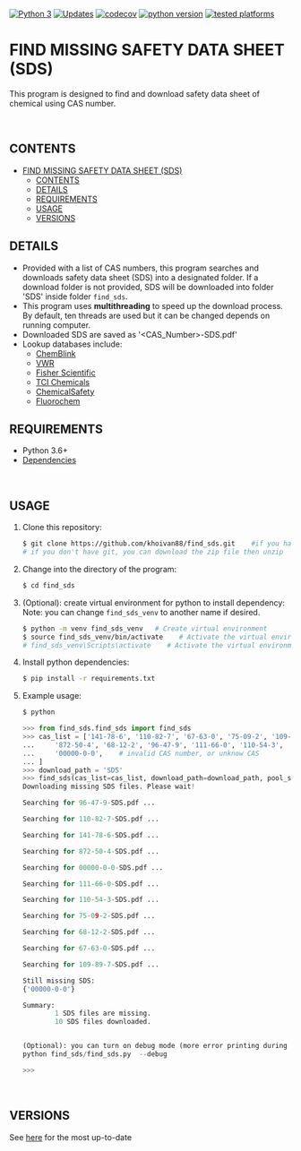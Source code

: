 [![Python 3](https://pyup.io/repos/github/khoivan88/find_sds/python-3-shield.svg)](https://pyup.io/repos/github/khoivan88/find_sds/)
[![Updates](https://pyup.io/repos/github/khoivan88/find_sds/shield.svg)](https://pyup.io/repos/github/khoivan88/find_sds/)
[![codecov](https://codecov.io/gh/khoivan88/find_sds/branch/master/graph/badge.svg)](https://codecov.io/gh/khoivan88/find_sds)
[![python version](https://img.shields.io/badge/python-v3.6%2B-blue)]()
[![tested platforms](https://img.shields.io/badge/tested%20platform-win%20%7C%20osx%20%7C%20ubuntu-lightgrey)]()


# FIND MISSING SAFETY DATA SHEET (SDS)

This program is designed to find and download safety data sheet of chemical using CAS number.

<br/>


## CONTENTS

- [FIND MISSING SAFETY DATA SHEET (SDS)](#find-missing-safety-data-sheet-sds)
  - [CONTENTS](#contents)
  - [DETAILS](#details)
  - [REQUIREMENTS](#requirements)
  - [USAGE](#usage)
  - [VERSIONS](#versions)


## DETAILS
- Provided with a list of CAS numbers, this program searches and downloads safety
data sheet (SDS) into a designated folder. If a download folder is not provided,
SDS will be downloaded into folder 'SDS' inside folder `find_sds`.
- This program uses **multithreading** to speed up the download process. By default,
ten threads are used but it can be changed depends on running computer.
- Downloaded SDS are saved as '<CAS_Number>-SDS.pdf'
- Lookup databases include:
  - [ChemBlink](https://www.chemblink.com/)
  - [VWR](https://us.vwr.com/store/search/searchMSDS.jsp)
  - [Fisher Scientific](https://www.fishersci.com/us/en/catalog/search/sdshome.html)
  - [TCI Chemicals](www.tcichemicals.com)
  - [ChemicalSafety](https://chemicalsafety.com/sds-search/)
  - [Fluorochem](http://www.fluorochem.co.uk/)



## REQUIREMENTS

- Python 3.6+
- [Dependencies](requirements.txt)

<br/>

## USAGE

1. Clone this repository:

   ```bash
   $ git clone https://github.com/khoivan88/find_sds.git    #if you have git
   # if you don't have git, you can download the zip file then unzip
   ```

2. Change into the directory of the program:

   ```bash
   $ cd find_sds
   ```

3. (Optional): create virtual environment for python to install dependency:
   Note: you can change `find_sds_venv` to another name if desired.

   ```bash
   $ python -m venv find_sds_venv   # Create virtual environment
   $ source find_sds_venv/bin/activate    # Activate the virtual environment on Linux
   # find_sds_venv\Scripts\activate    # Activate the virtual environment on Windows
   ```

4. Install python dependencies:

   ```bash
   $ pip install -r requirements.txt
   ```

5. Example usage:

   ```bash
   $ python
   ```

   ```python
   >>> from find_sds.find_sds import find_sds
   >>> cas_list = ['141-78-6', '110-82-7', '67-63-0', '75-09-2', '109-89-7',
   ...     '872-50-4', '68-12-2', '96-47-9', '111-66-0', '110-54-3',
   ...     '00000-0-0',    # invalid CAS number, or unknow CAS
   ... ]
   >>> download_path = 'SDS'
   >>> find_sds(cas_list=cas_list, download_path=download_path, pool_size=10)
   Downloading missing SDS files. Please wait!

   Searching for 96-47-9-SDS.pdf ...

   Searching for 110-82-7-SDS.pdf ...

   Searching for 141-78-6-SDS.pdf ...

   Searching for 872-50-4-SDS.pdf ...

   Searching for 00000-0-0-SDS.pdf ...

   Searching for 111-66-0-SDS.pdf ...

   Searching for 110-54-3-SDS.pdf ...

   Searching for 75-09-2-SDS.pdf ...

   Searching for 68-12-2-SDS.pdf ...

   Searching for 67-63-0-SDS.pdf ...

   Searching for 109-89-7-SDS.pdf ...

   Still missing SDS:
   {'00000-0-0'}

   Summary:
           1 SDS files are missing.
           10 SDS files downloaded.


   (Optional): you can turn on debug mode (more error printing during search) using the following command:
   python find_sds/find_sds.py  --debug

   >>>
   ```

<br/>


## VERSIONS
See [here](VERSION.md) for the most up-to-date
